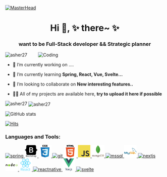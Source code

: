[![MasterHead](https://user-images.githubusercontent.com/34634220/209832375-a7c1050a-d8f6-461d-ac91-19aab2f12f8c.jpg)]()

<h1 align="center">Hi 👋, ✨ there~ ✨ </h1>
<h3 align="center">want to be Full-Stack developer && Strategic planner</h3>
<img align="right" alt="Coding" width="400" src="https://user-images.githubusercontent.com/34634220/209834553-efbc3557-991a-46e6-b31d-f803b8a005f0.jpg"/>


<p align="left"> <img src="https://komarev.com/ghpvc/?username=asher27&style=for-the-badge" alt="asher27" /> </p>

- 🔭 I’m currently working on ....

- 🌱 I’m currently learning **Spring, React, Vue, Svelte...**

- 👯 I’m looking to collaborate on **New interesting features..**

- 👨‍💻 All of my projects are available here, **try to upload it here if possible**

<p><img align="left" src="https://github-readme-stats.vercel.app/api/top-langs?username=asher27&show_icons=true&locale=en&layout=compact" alt="asher27" /></p>
<p>&nbsp;<img align="center" src="https://github-readme-stats.vercel.app/api?username=asher27&show_icons=true&locale=en" alt="asher27" /></p>

![GitHub stats](https://github-readme-stats.vercel.app/api?username=asher27&show_icons=true&theme=radical)

[![Hits](https://hits.seeyoufarm.com/api/count/incr/badge.svg?url=https%3A%2F%2Fgithub.com%2Fasher27&count_bg=%2379C83D&title_bg=%23555555&icon=&icon_color=%23E7E7E7&title=hits&edge_flat=false)](https://hits.seeyoufarm.com)

<h3 align="left">Languages and Tools:</h3>
   <a href="https://spring.io/" target="_blank" rel="noreferrer">
    <img src="https://spring.io/images/spring-logo-2022-93b99aee11ba10c57283810ff6f7f500.svg" alt="spring" width="240" height="100"/> </a>
  <a href="https://getbootstrap.com" target="_blank" rel="noreferrer"> 
    <img src="https://raw.githubusercontent.com/devicons/devicon/master/icons/bootstrap/bootstrap-plain-wordmark.svg" alt="bootstrap" width="40" height="40"/>
  </a> 
  <a href="https://www.w3schools.com/css/" target="_blank" rel="noreferrer"> 
    <img src="https://raw.githubusercontent.com/devicons/devicon/master/icons/css3/css3-original-wordmark.svg" alt="css3" width="40" height="40"/> 
  </a> 
  <a href="https://git-scm.com/" target="_blank" rel="noreferrer"> 
    <img src="https://www.vectorlogo.zone/logos/git-scm/git-scm-icon.svg" alt="git" width="40" height="40"/> 
  </a> 
  <a href="https://www.w3.org/html/" target="_blank" rel="noreferrer"> 
    <img src="https://raw.githubusercontent.com/devicons/devicon/master/icons/html5/html5-original-wordmark.svg" alt="html5" width="40" height="40"/> 
  </a> 
  <a href="https://developer.mozilla.org/en-US/docs/Web/JavaScript" target="_blank" rel="noreferrer"> 
    <img src="https://raw.githubusercontent.com/devicons/devicon/master/icons/javascript/javascript-original.svg" alt="javascript" width="40" height="40"/> </a>
  <a href="https://www.mongodb.com/" target="_blank" rel="noreferrer"> 
    <img src="https://raw.githubusercontent.com/devicons/devicon/master/icons/mongodb/mongodb-original-wordmark.svg" alt="mongodb" width="40" height="40"/> </a>
  <a href="https://www.microsoft.com/en-us/sql-server" target="_blank" rel="noreferrer"> <img src="https://www.svgrepo.com/show/303229/microsoft-sql-server-logo.svg" alt="mssql" width="40" height="40"/> </a> 
  <a href="https://www.mysql.com/" target="_blank" rel="noreferrer"> <img src="https://raw.githubusercontent.com/devicons/devicon/master/icons/mysql/mysql-original-wordmark.svg" alt="mysql" width="40" height="40"/> </a> 
  <a href="https://nextjs.org/" target="_blank" rel="noreferrer"> <img src="https://cdn.worldvectorlogo.com/logos/nextjs-2.svg" alt="nextjs" width="40" height="40"/> </a> 
  <a href="https://nodejs.org" target="_blank" rel="noreferrer"> <img src="https://raw.githubusercontent.com/devicons/devicon/master/icons/nodejs/nodejs-original-wordmark.svg" alt="nodejs" width="40" height="40"/> </a> 
  <a href="https://reactjs.org/" target="_blank" rel="noreferrer"> <img src="https://raw.githubusercontent.com/devicons/devicon/master/icons/react/react-original-wordmark.svg" alt="react" width="40" height="40"/> </a> <a href="https://reactnative.dev/" target="_blank" rel="noreferrer"> <img src="https://reactnative.dev/img/header_logo.svg" alt="reactnative" width="40" height="40"/> </a> 
  <a href="https://vuejs.org/" target="_blank" rel="noreferrer">
    <img src="https://raw.githubusercontent.com/devicons/devicon/master/icons/vuejs/vuejs-original-wordmark.svg" alt="vuejs" width="40" height="40"/> </a> 
 <a href="https://svelte.dev/" target="_blank" rel="noreferrer">
    <img src="https://svelte.dev/_app/immutable/assets/stopwar-947a4798.svg" alt="svelte" width="40" height="40"/> </a>
</p>
